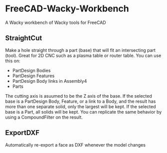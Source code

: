 # FreeCAD-Wacky-Workbench
A Wacky workbench of Wacky tools for FreeCAD

## StraightCut
Make a hole straight through a part (base) that will fit an intersecting part (tool). Great for 2D CNC such as a plasma table or router table.
You can use this on:
- PartDesign Bodies
- PartDesign Features
- PartDesign Body links in Assembly4
- Parts

The cutting axis is asuumed to be the Z axis of the base.
If the selected base is a PartDesign Body, Feature, or a link to a Body, and the result has more than one separate solid, only the largest will be kept. If the selected base is a Part, all solids will be kept. You can replicate the same behavior by using a CompoundFilter on the result.

## ExportDXF
Automatically re-export a face as DXF whenever the model changes

